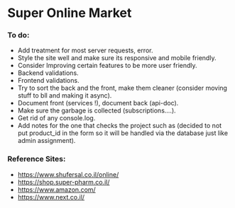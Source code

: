 # Super Online Market

### To do:

- Add treatment for most server requests, error.
- Style the site well and make sure its responsive and mobile friendly.
- Consider Improving certain features to be more user friendly.
- Backend validations.
- Frontend validations.
- Try to sort the back and the front, make them cleaner (consider moving stuff to bll and making it async).
- Document front (services !), document back (api-doc).
- Make sure the garbage is collected (subscriptions....).
- Get rid of any console.log.
- Add notes for the one that checks the project such as
  (decided to not put product_id in the form so it will be handled via the database just like admin assignment).

### Reference Sites:

- https://www.shufersal.co.il/online/
- https://shop.super-pharm.co.il/
- https://www.amazon.com/
- https://www.next.co.il/

